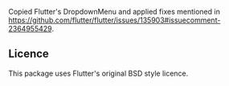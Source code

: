 Copied Flutter's DropdownMenu and applied fixes mentioned in
https://github.com/flutter/flutter/issues/135903#issuecomment-2364955429.

## Licence

This package uses Flutter's original BSD style licence.
